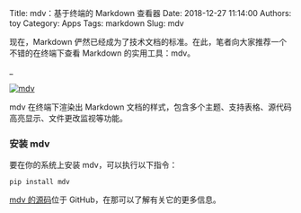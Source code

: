 Title: mdv：基于终端的 Markdown 查看器
Date: 2018-12-27 11:14:00
Authors: toy
Category: Apps
Tags: markdown
Slug: mdv

现在，Markdown 俨然已经成为了技术文档的标准。在此，笔者向大家推荐一个不错的在终端下查看 Markdown 的实用工具：mdv。

<!-- PELICAN_END_SUMMARY -->_

[![mdv]({filename}/images/mdv.thumb.png)]({filename}/images/mdv.png)

mdv 在终端下渲染出 Markdown 文档的样式，包含多个主题、支持表格、源代码高亮显示、文件更改监视等功能。

### 安装 mdv

要在你的系统上安装 mdv，可以执行以下指令：

    pip install mdv

[mdv 的源码][m]位于 GitHub，在那可以了解有关它的更多信息。

[m]: https://github.com/axiros/terminal_markdown_viewer
